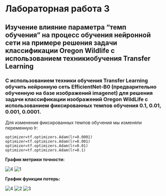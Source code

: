 Лабораторная работа 3
===
Изучение влияние параметра “темп обучения” на процесс обучения нейронной сети на примере решения задачи классификации Oregon Wildlife с использованием техникиобучения Transfer Learning
----
### С использованием техники обучения Transfer Learning обучить нейронную сеть EfficientNet-B0 (предварительно обученную на базе изображений imagenet) для решения задачи классификации изображений Oregon WildLife с использованием фиксированных темпов обучения 0.1, 0.01, 0.001, 0.0001.

Для изменения фиксированных темпов обучения мы изменяли переменную lr:

```
optimizer=tf.optimizers.Adam(lr=0.0001)
optimizer=tf.optimizers.Adam(lr=0.001)
optimizer=tf.optimizers.Adam(lr=0.01)
optimizer=tf.optimizers.Adam(lr=0.1)
``` 
**График метрики точности:**

![4](https://user-images.githubusercontent.com/59210216/111885449-f4ec4c00-89d8-11eb-92d8-d35f3d9826f6.jpg)
![1](https://user-images.githubusercontent.com/59210216/111885440-ea31b700-89d8-11eb-8cbc-3bf0020b43aa.jpg)

**График функции потерь:**

![4](https://user-images.githubusercontent.com/59210216/111885449-f4ec4c00-89d8-11eb-92d8-d35f3d9826f6.jpg)
![2](https://user-images.githubusercontent.com/59210216/111885441-ec941100-89d8-11eb-8bf8-84415e43e67b.jpg)
![3](https://user-images.githubusercontent.com/59210216/111885443-ee5dd480-89d8-11eb-94cc-605bb9ebb5ab.jpg)

